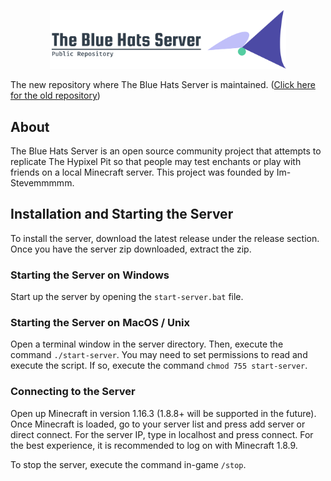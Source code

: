 <p align="center">
 <img src="logo.png" width="75%">
</p>

The new repository where The Blue Hats Server is maintained. ([Click here for the old repository](https://github.com/Im-Stevemmmmm/the-blue-hats-server-old))

## About

The Blue Hats Server is an open source community project that attempts to replicate The Hypixel Pit so that people may test enchants or play with friends on a local Minecraft server. This project was founded by Im-Stevemmmmm.

## Installation and Starting the Server

To install the server, download the latest release under the release section. Once you have the server zip downloaded, extract the zip.

### Starting the Server on Windows

Start up the server by opening the `start-server.bat` file.

### Starting the Server on MacOS / Unix

Open a terminal window in the server directory. Then, execute the command `./start-server`. You may need to set permissions to read and execute the script. If so, execute the command `chmod 755 start-server`.

### Connecting to the Server

Open up Minecraft in version 1.16.3 (1.8.8+ will be supported in the future). Once Minecraft is loaded, go to your server list and press add server or direct connect. For the server IP, type in localhost and press connect. For the best experience, it is recommended to log on with Minecraft 1.8.9.

To stop the server, execute the command in-game `/stop`.
